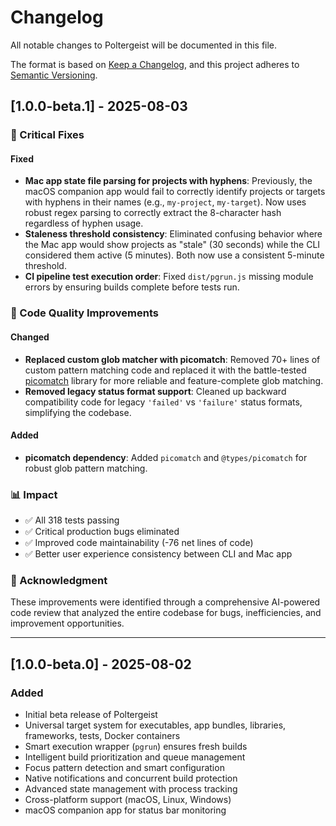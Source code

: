 # Changelog

All notable changes to Poltergeist will be documented in this file.

The format is based on [Keep a Changelog](https://keepachangelog.com/en/1.0.0/),
and this project adheres to [Semantic Versioning](https://semver.org/spec/v2.0.0.html).

## [1.0.0-beta.1] - 2025-08-03

### 🚨 Critical Fixes

#### Fixed
- **Mac app state file parsing for projects with hyphens**: Previously, the macOS companion app would fail to correctly identify projects or targets with hyphens in their names (e.g., `my-project`, `my-target`). Now uses robust regex parsing to correctly extract the 8-character hash regardless of hyphen usage.
- **Staleness threshold consistency**: Eliminated confusing behavior where the Mac app would show projects as "stale" (30 seconds) while the CLI considered them active (5 minutes). Both now use a consistent 5-minute threshold.
- **CI pipeline test execution order**: Fixed `dist/pgrun.js` missing module errors by ensuring builds complete before tests run.

### 🔧 Code Quality Improvements

#### Changed
- **Replaced custom glob matcher with picomatch**: Removed 70+ lines of custom pattern matching code and replaced it with the battle-tested [picomatch](https://github.com/micromatch/picomatch) library for more reliable and feature-complete glob matching.
- **Removed legacy status format support**: Cleaned up backward compatibility code for legacy `'failed'` vs `'failure'` status formats, simplifying the codebase.

#### Added
- **picomatch dependency**: Added `picomatch` and `@types/picomatch` for robust glob pattern matching.

### 📊 Impact
- ✅ All 318 tests passing
- ✅ Critical production bugs eliminated  
- ✅ Improved code maintainability (-76 net lines of code)
- ✅ Better user experience consistency between CLI and Mac app

### 🙏 Acknowledgment
These improvements were identified through a comprehensive AI-powered code review that analyzed the entire codebase for bugs, inefficiencies, and improvement opportunities.

---

## [1.0.0-beta.0] - 2025-08-02

### Added
- Initial beta release of Poltergeist
- Universal target system for executables, app bundles, libraries, frameworks, tests, Docker containers
- Smart execution wrapper (`pgrun`) ensures fresh builds
- Intelligent build prioritization and queue management
- Focus pattern detection and smart configuration
- Native notifications and concurrent build protection
- Advanced state management with process tracking
- Cross-platform support (macOS, Linux, Windows)
- macOS companion app for status bar monitoring